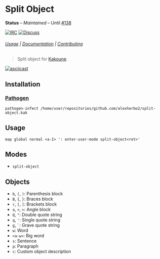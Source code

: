 # Split Object

**Status** – _Maintained_ – Until [#138]

[![IRC][IRC Badge]][IRC]
[![Discuss][Discuss Badge]][Discuss]

###### [Usage](#usage) | [Documentation](#modes) | [Contributing](CONTRIBUTING)

> Split object for [Kakoune].

[![asciicast](https://asciinema.org/a/239870.svg)](https://asciinema.org/a/239870)

## Installation

### [Pathogen]

``` kak
pathogen-infect /home/user/repositories/github.com/alexherbo2/split-object.kak
```

## Usage

``` kak
map global normal <a-I> ': enter-user-mode split-object<ret>'
```

## Modes

- `split-object`

## Objects

- `b`, `(`, `)`: Parenthesis block
- `B`, `{`, `}`: Braces block
- `r`, `[`, `]`: Brackets block
- `a`, `<`, `>`: Angle block
- `Q`, `"`: Double quote string
- `q`, `'`: Single quote string
- `g`, `` ` ``: Grave quote string
- `w`: Word
- `<a-w>`: Big word
- `s`: Sentence
- `p`: Paragraph
- `c`: Custom object description

[#138]: https://github.com/mawww/kakoune/issues/138
[Kakoune]: https://kakoune.org
[IRC]: https://webchat.freenode.net?channels=kakoune
[IRC Badge]: https://img.shields.io/badge/IRC-%23kakoune-blue.svg
[Discuss]: https://discuss.kakoune.com/t/ability-to-split-object-selections/442
[Discuss Badge]: https://img.shields.io/badge/Discuss-442-green.svg
[Pathogen]: https://github.com/alexherbo2/pathogen.kak
